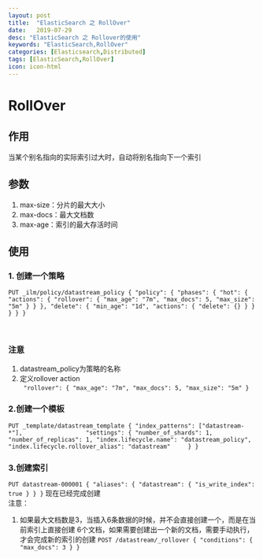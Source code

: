 ```yaml
---
layout: post
title:  "ElasticSearch 之 RollOver"
date:   2019-07-29
desc: "ElasticSearch 之 Rollover的使用"
keywords: "ElasticSearch,RollOver"
categories: [Elasticsearch,Distributed]
tags: [ElasticSearch,RollOver]
icon: icon-html
---
```

# RollOver
## 作用
当某个别名指向的实际索引过大时，自动将别名指向下一个索引
## 参数
1. max-size：分片的最大大小
2. max-docs：最大文档数
3. max-age：索引的最大存活时间
## 使用
### 1. 创建一个策略

`
PUT _ilm/policy/datastream_policy
{
  "policy": {
    "phases": {
      "hot": {
        "actions": {
          "rollover": {
            "max_age": "7m",
            "max_docs": 5,
            "max_size": "5m"
          }
        }
      },
      "delete": {
        "min_age": "1d",
        "actions": {
          "delete": {}
        }
      }
    }
  }
}
`

<br>

### 注意
1. datastream_policy为策略的名称
2. 定义rollover action<br>
`
"rollover": {
            "max_age": "7m",
            "max_docs": 5,
            "max_size": "5m"
}`
### 2.创建一个模板
`PUT _template/datastream_template
{
  "index_patterns": ["datastream-*"],                 
  "settings": {
    "number_of_shards": 1,
    "number_of_replicas": 1,
    "index.lifecycle.name": "datastream_policy",      
    "index.lifecycle.rollover_alias": "datastream"    
  }
}`

### 3.创建索引
`PUT datastream-000001
{
  "aliases": {
    "datastream": {
      "is_write_index": true
    }
  }
}`
现在已经完成创建<br>
注意：
1. 如果最大文档数是3，当插入6条数据的时候，并不会直接创建一个，而是在当前索引上直接创建
6个文档，如果需要创建出一个新的文档，需要手动执行，才会完成新的索引的创建
`POST /datastream/_rollover
{
  "conditions": {
    "max_docs": 3
  }
}`

